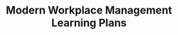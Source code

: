---
layout: planlist
title: Modern Workplace Management Learning Plans
permalink: /modern-workplace/management/
includemethod: all
includeplans:
 - modern workplace management
---